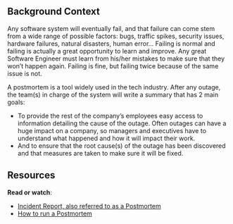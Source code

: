 Background Context
------------------
Any software system will eventually fail, and that failure can come stem from a wide range of possible factors: bugs, traffic spikes, security issues, hardware failures, natural disasters, human error… Failing is normal and failing is actually a great opportunity to learn and improve. Any great Software Engineer must learn from his/her mistakes to make sure that they won’t happen again. Failing is fine, but failing twice because of the same issue is not.

A postmortem is a tool widely used in the tech industry. After any outage, the team(s) in charge of the system will write a summary that has 2 main goals:

*   To provide the rest of the company’s employees easy access to information detailing the cause of the outage. Often outages can have a huge impact on a company, so managers and executives have to understand what happened and how it will impact their work.
*   And to ensure that the root cause(s) of the outage has been discovered and that measures are taken to make sure it will be fixed.

Resources
---------

**Read or watch**:

*   [Incident Report, also referred to as a Postmortem](/rltoken/vkEjk-M6yBWW-wyB-7-I9Q "Incident Report, also referred to as a Postmortem")
*   [How to run a Postmortem](/rltoken/pzE_VO7Bfe49K_MhkOyzdQ "How to run a Postmortem")